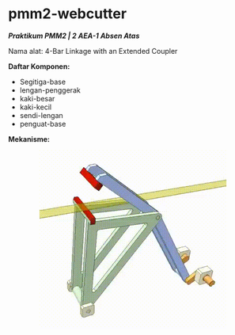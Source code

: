 # pmm2-webcutter
***Praktikum PMM2 | 2 AEA-1 Absen Atas***

Nama alat: 4-Bar Linkage with an Extended Coupler

**Daftar Komponen:**
- Segitiga-base
- lengan-penggerak
- kaki-besar
- kaki-kecil
- sendi-lengan
- penguat-base

**Mekanisme:** <br/>
<p align="center">
  <img src="media/mekanisme-web-cutting.gif" alt="animasi-mekanisme" />
</p>
